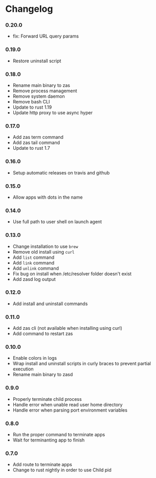 # Changelog

### 0.20.0

- fix: Forward URL query params

### 0.19.0

- Restore uninstall script

### 0.18.0

- Rename main binary to zas
- Remove process management
- Remove system daemon
- Remove bash CLI
- Update to rust 1.19
- Update http proxy to use async hyper

### 0.17.0

- Add zas term command
- Add zas tail command
- Update to rust 1.7

### 0.16.0

- Setup automatic releases on travis and github

### 0.15.0

- Allow apps with dots in the name

### 0.14.0

- Use full path to user shell on launch agent

### 0.13.0

- Change installation to use `brew`
- Remove old install using `curl`
- Add `list` command
- Add `link` command
- Add `unlink` command
- Fix bug on install when /etc/resolver folder doesn't exist
- Add zasd log output

### 0.12.0

- Add install and uninstall commands

### 0.11.0

- Add zas cli (not available when installing using curl)
- Add command to restart zas

### 0.10.0

- Enable colors in logs
- Wrap install and uninstall scripts in curly braces to prevent partial
  execution
- Rename main binary to zasd

### 0.9.0

- Properly terminate child process
- Handle error when unable read user home directory
- Handle error when parsing port environment variables

### 0.8.0

- Run the proper command to terminate apps
- Wait for terminanting app to finish

### 0.7.0

- Add route to terminate apps
- Change to rust nightly in order to use Child pid
